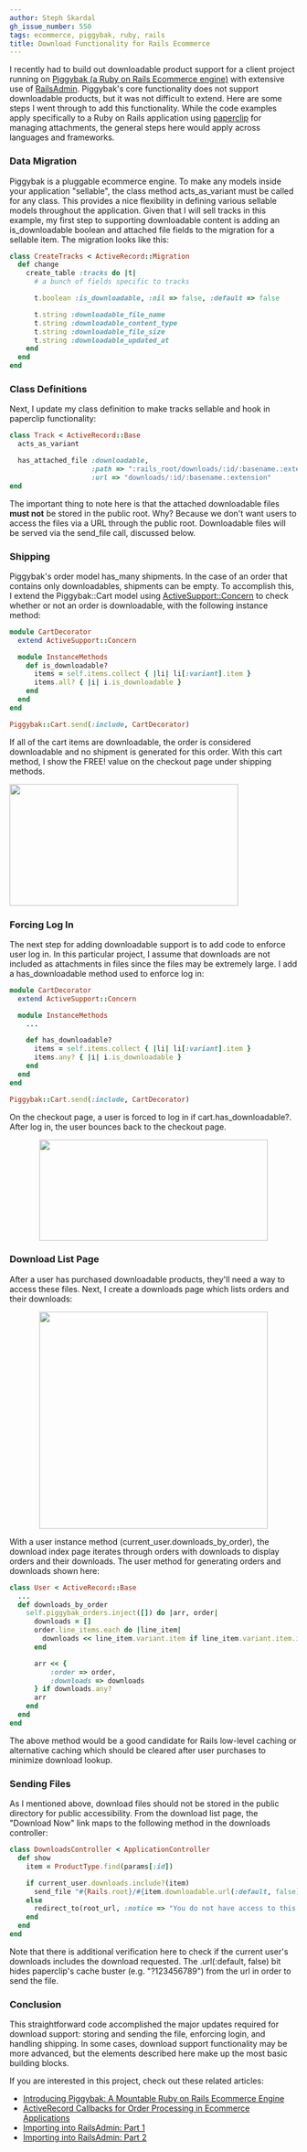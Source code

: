 ```yaml
---
author: Steph Skardal
gh_issue_number: 550
tags: ecommerce, piggybak, ruby, rails
title: Download Functionality for Rails Ecommerce
---
```


I recently had to build out downloadable product support for a client project running on [Piggybak (a Ruby on Rails Ecommerce engine)](http://www.piggybak.org/) with extensive use of [RailsAdmin](https://github.com/sferik/rails_admin). Piggybak's core functionality does not support downloadable products, but it was not difficult to extend. Here are some steps I went through to add this functionality. While the code examples apply specifically to a Ruby on Rails application using [paperclip](https://github.com/thoughtbot/paperclip) for managing attachments, the general steps here would apply across languages and frameworks.

### Data Migration

Piggybak is a pluggable ecommerce engine. To make any models inside your application "sellable", the class method acts_as_variant must be called for any class. This provides a nice flexibility in defining various sellable models throughout the application. Given that I will sell tracks in this example, my first step to supporting downloadable content is adding an is_downloadable boolean and attached file fields to the migration for a sellable item. The migration looks like this:

```ruby
class CreateTracks < ActiveRecord::Migration
  def change
    create_table :tracks do |t|
      # a bunch of fields specific to tracks

      t.boolean :is_downloadable, :nil => false, :default => false

      t.string :downloadable_file_name
      t.string :downloadable_content_type
      t.string :downloadable_file_size
      t.string :downloadable_updated_at
    end
  end
end
```

### Class Definitions

Next, I update my class definition to make tracks sellable and hook in paperclip functionality:

```ruby
class Track < ActiveRecord::Base
  acts_as_variant

  has_attached_file :downloadable,
                    :path => ":rails_root/downloads/:id/:basename.:extension",
                    :url => "downloads/:id/:basename.:extension"
end
```

The important thing to note here is that the attached downloadable files **must not** be stored in the public root. Why? Because we don't want users to access the files via a URL through the public root. Downloadable files will be served via the send_file call, discussed below.

### Shipping

Piggybak's order model has_many shipments. In the case of an order that contains only downloadables, shipments can be empty. To accomplish this, I extend the Piggybak::Cart model using [ActiveSupport::Concern](http://www.fakingfantastic.com/2010/09/20/concerning-yourself-with-active-support-concern/) to check whether or not an order is downloadable, with the following instance method:

```ruby
module CartDecorator
  extend ActiveSupport::Concern

  module InstanceMethods
    def is_downloadable?
      items = self.items.collect { |li| li[:variant].item }
      items.all? { |i| i.is_downloadable }
    end
  end
end

Piggybak::Cart.send(:include, CartDecorator)
```

If all of the cart items are downloadable, the order is considered downloadable and no shipment is generated for this order. With this cart method, I show the FREE! value on the checkout page under shipping methods.

<img border="0" height="213" src="/blog/2012/02/08/download-functionality-rails-ecommerce/image-0.png" width="400"/>

### Forcing Log In

The next step for adding downloadable support is to add code to enforce user log in. In this particular project, I assume that downloads are not included as attachments in files since the files may be extremely large. I add a has_downloadable method used to enforce log in:

```ruby
module CartDecorator
  extend ActiveSupport::Concern

  module InstanceMethods
    ...

    def has_downloadable?
      items = self.items.collect { |li| li[:variant].item }
      items.any? { |i| i.is_downloadable }
    end
  end
end

Piggybak::Cart.send(:include, CartDecorator)
```

On the checkout page, a user is forced to log in if cart.has_downloadable?. After log in, the user bounces back to the checkout page.

<div class="separator" style="clear: both; text-align: center;">
<img border="0" height="177" src="/blog/2012/02/08/download-functionality-rails-ecommerce/image-1.png" width="400"/></div>

### Download List Page

After a user has purchased downloadable products, they'll need a way to access these files. Next, I create a downloads page which lists orders and their downloads:

<div class="separator" style="clear: both; text-align: center;">
<a href="/blog/2012/02/08/download-functionality-rails-ecommerce/image-2-big.png" imageanchor="1" style="margin-left:1em; margin-right:1em"><img border="0" height="380" src="/blog/2012/02/08/download-functionality-rails-ecommerce/image-2.png" width="400"/></a></div>

With a user instance method (current_user.downloads_by_order), the download index page iterates through orders with downloads to display orders and their downloads. The user method for generating orders and downloads shown here:

```ruby
class User < ActiveRecord::Base
  ...
  def downloads_by_order
    self.piggybak_orders.inject([]) do |arr, order|
      downloads = []
      order.line_items.each do |line_item|
        downloads << line_item.variant.item if line_item.variant.item.is_downloadable?
      end

      arr << {
          :order => order,
          :downloads => downloads
      } if downloads.any?
      arr
    end
  end
end
```

The above method would be a good candidate for Rails low-level caching or alternative caching which should be cleared after user purchases to minimize download lookup.

### Sending Files

As I mentioned above, download files should not be stored in the public directory for public accessibility. From the download list page, the "Download Now" link maps to the following method in the downloads controller:

```ruby
class DownloadsController < ApplicationController
  def show
    item = ProductType.find(params[:id])

    if current_user.downloads.include?(item)
      send_file "#{Rails.root}/#{item.downloadable.url(:default, false)}"
    else
      redirect_to(root_url, :notice => "You do not have access to this content.")
    end
  end
end
```

Note that there is additional verification here to check if the current user's downloads includes the download requested. The .url(:default, false) bit hides paperclip's cache buster (e.g. "?123456789") from the url in order to send the file.

### Conclusion

This straightforward code accomplished the  major updates required for download support: storing and sending the file, enforcing login, and handling shipping. In some cases, download support functionality may be more advanced, but the elements described here make up the most basic building blocks.

If you are interested in this project, check out these related articles:

- [Introducing Piggybak: A Mountable Ruby on Rails Ecommerce Engine](/blog/2012/01/06/piggybak-mountable-ecommerce-ruby-on)
- [ActiveRecord Callbacks for Order Processing in Ecommerce Applications](/blog/2012/01/13/activerecord-callbacks-ecommerce-order)
- [Importing into RailsAdmin: Part 1](/blog/2012/01/19/import-railsadmin)
- [Importing into RailsAdmin: Part 2](/blog/2012/02/01/railsadmin-import-part-2)
